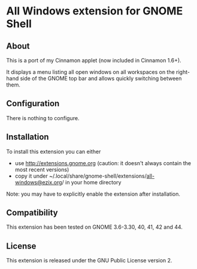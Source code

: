 All Windows extension for GNOME Shell
=====================================

About
-----
This is a port of my Cinnamon applet (now included in Cinnamon 1.6+).

It displays a menu listing all open windows on all workspaces on the right-hand side of the GNOME top bar and allows quickly switching between them.

Configuration
-------------
There is nothing to configure.

Installation
------------
To install this extension you can either
 * use http://extensions.gnome.org (caution: it doesn't always contain the most recent versions)
 * copy it under ~/.local/share/gnome-shell/extensions/all-windows@ezix.org/ in your home directory

Note: you may have to explicitly enable the extension after installation.

Compatibility
-------------
This extension has been tested on GNOME 3.6-3.30, 40, 41, 42 and 44.

License
-------
This extension is released under the GNU Public License version 2.
